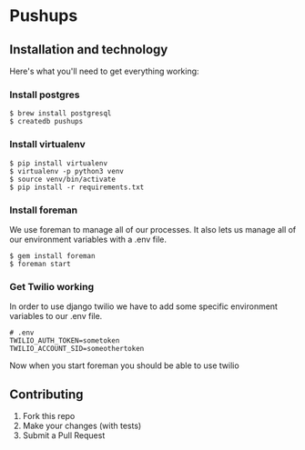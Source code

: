 # Pushups

## Installation and technology

Here's what you'll need to get everything working:

### Install postgres

    $ brew install postgresql
    $ createdb pushups

### Install virtualenv

    $ pip install virtualenv
    $ virtualenv -p python3 venv
    $ source venv/bin/activate
    $ pip install -r requirements.txt

### Install foreman

We use foreman to manage all of our processes.  It also lets us manage all of
our environment variables with a .env file.

    $ gem install foreman
    $ foreman start

### Get Twilio working

In order to use django twilio we have to add some specific environment variables
to our .env file.

    # .env
    TWILIO_AUTH_TOKEN=sometoken
    TWILIO_ACCOUNT_SID=someothertoken

Now when you start foreman you should be able to use twilio

## Contributing

1) Fork this repo
2) Make your changes (with tests)
3) Submit a Pull Request
